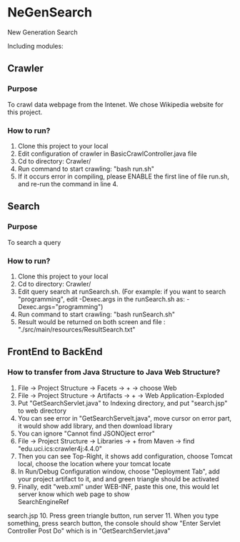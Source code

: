 # NeGenSearch
New Generation Search

Including modules:

## Crawler
### Purpose
To crawl data webpage from the Intenet. We chose Wikipedia website for this project.
### How to run?
1. Clone this project to your local
2. Edit configuration of crawler in BasicCrawlController.java file
3. Cd to directory: Crawler/
4. Run command to start crawling: "bash run.sh" 
5. If it occurs error in compiling, please ENABLE the first line of file run.sh, and re-run the command in line 4.
  

## Search 
### Purpose
To search a query
### How to run?
1. Clone this project to your local
2. Cd to directory: Crawler/
3. Edit query search at runSearch.sh. (For example: if you want to search "programming", edit -Dexec.args in the runSearch.sh as: -Dexec.args="programming")
4. Run command to start crawling: "bash runSearch.sh" 
5. Result would be returned on both screen and file : "./src/main/resources/ResultSearch.txt"

## FrontEnd to BackEnd
### How to transfer from Java Structure to Java Web Structure?
1. File -> Project Structure -> Facets -> + -> choose Web
2. File -> Project Structure -> Artifacts -> + -> Web Application-Exploded
3. Put "GetSearchServlet.java" to Indexing directory, and put "search.jsp" to web directory
4. You can see error in "GetSearchServelt.java", move cursor on error part, it would show add library, and then download library
5. You can ignore "Cannot find JSONOject error"
6. File -> Project Structure -> Libraries -> + from Maven -> find "edu.uci.ics:crawler4j:4.4.0"
7. Then you can see Top-Right, it shows add configuration, choose Tomcat local, choose the location where your tomcat locate
8. In Run/Debug Configuration window, choose "Deployment Tab", add your project artifact to it, and and green triangle should be activated
9. Finally, edit "web.xml" under WEB-INF, paste this one, this would let server know which web page to show  
<display-name>SearchEngineRef</display-name>  
<welcome-file-list>  
    <welcome-file>search.jsp</welcome-file>  
</welcome-file-list>
10. Press green triangle button, run server
11. When you type something, press search button, the console should show "Enter Servlet Controller Post Do" which is in "GetSearchServlet.java"
  
